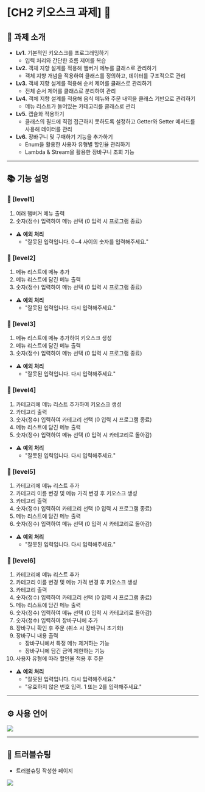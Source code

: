 # [CH2 키오스크 과제] 📝

## 📖 과제 소개
- **Lv1.** 기본적인 키오스크를 프로그래밍하기
  - 입력 처리와 간단한 흐름 제어를 복습
- **Lv2.** 객체 지향 설계를 적용해 햄버거 메뉴를 클래스로 관리하기
  - 객체 지향 개념을 적용하여 클래스를 정의하고, 데이터를 구조적으로 관리
- **Lv3.** 객체 지향 설계를 적용해 순서 제어를 클래스로 관리하기
  - 전체 순서 제어를 클래스로 분리하여 관리
- **Lv4.** 객체 지향 설계를 적용해 음식 메뉴와 주문 내역을 클래스 기반으로 관리하기
  - 메뉴 리스트가 들어있는 카테고리를 클래스로 관리
- **Lv5.** 캡슐화 적용하기
  - 클래스의 필드에 직접 접근하지 못하도록 설정하고 Getter와 Setter 메서드를 사용해 데이터를 관리
- **Lv6.** 장바구니 및 구매하기 기능을 추가하기
  - Enum을 활용한 사용자 유형별 할인율 관리하기
  - Lambda & Stream을 활용한 장바구니 조회 기능

---
## 📚 기능 설명

### 📁 **[level1]**
1. 여러 햄버거 메뉴 출력
2. 숫자(정수) 입력하여 메뉴 선택 (0 입력 시 프로그램 종료)
- ⚠️ **예외 처리**
  - "잘못된 입력입니다. 0~4 사이의 숫자를 입력해주세요."
 
### 📁 **[level2]**
1. 메뉴 리스트에 메뉴 추가
2. 메뉴 리스트에 담긴 메뉴 출력
3. 숫자(정수) 입력하여 메뉴 선택 (0 입력 시 프로그램 종료)
- ⚠️ **예외 처리**
  - "잘못된 입력입니다. 다시 입력해주세요."

### 📁 **[level3]**
1. 메뉴 리스트에 메뉴 추가하여 키오스크 생성
2. 메뉴 리스트에 담긴 메뉴 출력
3. 숫자(정수) 입력하여 메뉴 선택 (0 입력 시 프로그램 종료)
- ⚠️ **예외 처리**
  - "잘못된 입력입니다. 다시 입력해주세요."
 
### 📁 **[level4]**
1. 카테고리에 메뉴 리스트 추가하여 키오스크 생성
2. 카테고리 출력
3. 숫자(정수) 입력하여 카테고리 선택 (0 입력 시 프로그램 종료)
4. 메뉴 리스트에 담긴 메뉴 출력
5. 숫자(정수) 입력하여 메뉴 선택 (0 입력 시 카테고리로 돌아감)
- ⚠️ **예외 처리**
  - "잘못된 입력입니다. 다시 입력해주세요."
 
### 📁 **[level5]**
1. 카테고리에 메뉴 리스트 추가
2. 카테고리 이름 변경 및 메뉴 가격 변경 후 키오스크 생성
3. 카테고리 출력
4. 숫자(정수) 입력하여 카테고리 선택 (0 입력 시 프로그램 종료)
5. 메뉴 리스트에 담긴 메뉴 출력
6. 숫자(정수) 입력하여 메뉴 선택 (0 입력 시 카테고리로 돌아감)
- ⚠️ **예외 처리**
  - "잘못된 입력입니다. 다시 입력해주세요."

### 📁 **[level6]**
1. 카테고리에 메뉴 리스트 추가
2. 카테고리 이름 변경 및 메뉴 가격 변경 후 키오스크 생성
3. 카테고리 출력
4. 숫자(정수) 입력하여 카테고리 선택 (0 입력 시 프로그램 종료)
5. 메뉴 리스트에 담긴 메뉴 출력
6. 숫자(정수) 입력하여 메뉴 선택 (0 입력 시 카테고리로 돌아감)
7. 숫자(정수) 입력하여 장바구니에 추가
8. 장바구니 확인 후 주문 (취소 시 장바구니 초기화)
9. 장바구니 내용 출력
    - 장바구니에서 특정 메뉴 제거하는 기능
    - 장바구니에 담긴 금액 제한하는 기능
10. 사용자 유형에 따라 할인율 적용 후 주문
- ⚠️ **예외 처리**
  - "잘못된 입력입니다. 다시 입력해주세요."
  - "유효하지 않은 번호 입력. 1 또는 2를 입력해주세요."


---
## ⚙️ 사용 언어
<img src="https://img.shields.io/badge/java-007396?style=for-the-badge&logo=OpenJDK&logoColor=white">

---
## 🧩 트러블슈팅
- 트러블슈팅 작성한 페이지
<a href="https://velog.io/@yyrkk/TIL-CH2-%ED%8A%B8%EB%9F%AC%EB%B8%94%EC%8A%88%ED%8C%852" target="_blank">
<img src="https://img.shields.io/badge/계산기 과제 트러블슈팅-EAEAEA.svg?style=for-the-badge"/>
</a>
